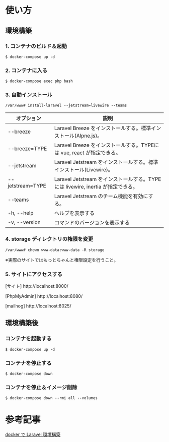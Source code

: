 # 使い方

## 環境構築

### 1. コンテナのビルド＆起動

```
$ docker-compose up -d
```

### 2. コンテナに入る

```
$ docker-compose exec php bash
```

### 3. 自動インストール

```
/var/www# install-laravel --jetstream=livewire --teams
```

|オプション|説明|
|---|---|
|--breeze|Laravel Breeze をインストールする。標準インストール(Alpne.js)。|
|--breeze=TYPE|Laravel Breeze をインストールする。TYPEには vue, react が指定できる。|
|--jetstream|Laravel Jetstream をインストールする。標準インストール(Livewire)。|
|--jetstream=TYPE|Laravel Jetstream をインストールする。TYPEには livewire, inertia が指定できる。|
|--teams|Laravel Jetstream のチーム機能を有効にする。|
|-h, --help|ヘルプを表示する|
|-v, --version|コマンドのバージョンを表示する|

### 4. storage ディレクトリの権限を変更

```
/var/www# chown www-data:www-data -R storage
```

※実際のサイトではもっとちゃんと権限設定を行うこと。

### 5. サイトにアクセスする

[サイト]
http://localhost:8000/

[PhpMyAdmin]
http://localhost:8080/

[mailhog]
http://localhost:8025/

## 環境構築後

### コンテナを起動する

```
$ docker-compose up -d
```

### コンテナを停止する

```
$ docker-compose down
```

### コンテナを停止＆イメージ削除

```
$ docker-compose down --rmi all --volumes
```

# 参考記事

[docker で Laravel 環境構築](https://qiita.com/rope19181/items/10da72374839630af83b)
